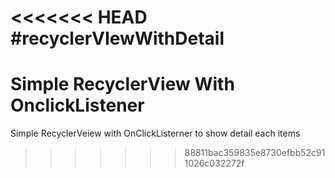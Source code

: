 <<<<<<< HEAD
#recyclerVIewWithDetail
=======
# Simple RecyclerView With OnclickListener
Simple RecyclerVeiew with OnClickListerner to show detail each items
>>>>>>> 88811bac359835e8730efbb52c911026c032272f
